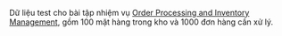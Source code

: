 Dữ liệu test cho bài tập nhiệm vụ [Order Processing and Inventory Management](https://goclaptrinh.io/cms/quests/order-processing-and-inventory-management/), gồm 100 mặt hàng trong kho và 1000 đơn hàng cần xử lý.
